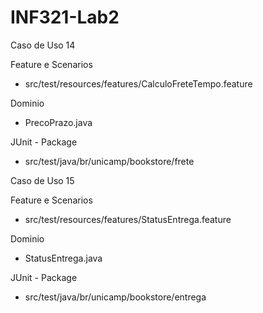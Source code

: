 # INF321-Lab2

Caso de Uso 14

Feature e Scenarios
- src/test/resources/features/CalculoFreteTempo.feature

Dominio 
- PrecoPrazo.java

JUnit - Package
- src/test/java/br/unicamp/bookstore/frete




Caso de Uso 15

Feature e Scenarios
- src/test/resources/features/StatusEntrega.feature

Dominio 
- StatusEntrega.java

JUnit - Package
- src/test/java/br/unicamp/bookstore/entrega
